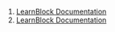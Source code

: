 

1.  [LearnBlock Documentation](doc/learnbot01/learnblock01.md)
2.  [LearnBlock Documentation](doc/learnbot02/learnblock02.md)

